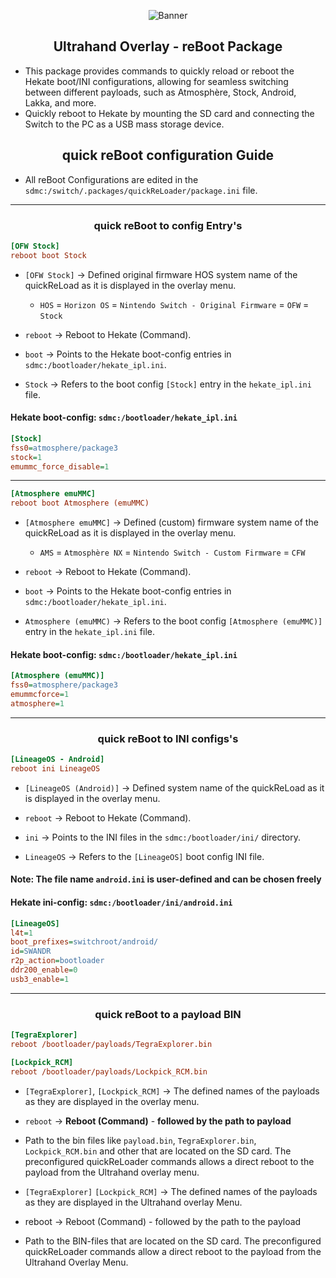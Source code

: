 <p align="center">
  <img src="https://github.com/glitched-nx/UltraHAND/blob/f610f814128f2b1932efac899211011b4359bd82/examples/quickReLoader/quickReLoader_banner.png?raw=true" alt="Banner">
</p>

<h2 align="center">Ultrahand Overlay - reBoot Package</h2>

- This package provides commands to quickly reload or reboot the Hekate boot/INI configurations, allowing for seamless switching between different payloads, such as Atmosphère, Stock, Android, Lakka, and more.
- Quickly reboot to Hekate by mounting the SD card and connecting the Switch to the PC as a USB mass storage device.

<h2 align="center">quick reBoot configuration Guide</h2>

- All reBoot Configurations are edited in the `sdmc:/switch/.packages/quickReLoader/package.ini` file.

---

<h3 align="center">quick reBoot to config Entry's</h2>

```ini
[OFW Stock]
reboot boot Stock
```

- `[OFW Stock]` -> Defined original firmware HOS system name of the quickReLoad as it is displayed in the overlay menu. 

  - `HOS` = `Horizon OS` = `Nintendo Switch - Original Firmware` = `OFW` = `Stock`

- `reboot` -> Reboot to Hekate (Command).

- `boot` -> Points to the Hekate boot-config entries in `sdmc:/bootloader/hekate_ipl.ini`.

- `Stock` -> Refers to the boot config `[Stock]` entry in the `hekate_ipl.ini` file.

#### Hekate boot-config: `sdmc:/bootloader/hekate_ipl.ini`

```ini
[Stock]
fss0=atmosphere/package3
stock=1
emummc_force_disable=1
```

---

```ini
[Atmosphere emuMMC]
reboot boot Atmosphere (emuMMC)
```

- `[Atmosphere emuMMC]` -> Defined (custom) firmware system name of the quickReLoad as it is displayed in the overlay menu.

  - `AMS` = `Atmosphère NX` = `Nintendo Switch - Custom Firmware` = `CFW`

- `reboot` -> Reboot to Hekate (Command).

- `boot` -> Points to the Hekate boot-config entries in `sdmc:/bootloader/hekate_ipl.ini`.

- `Atmosphere (emuMMC)` -> Refers to the boot config `[Atmosphere (emuMMC)]` entry in the `hekate_ipl.ini` file.

#### Hekate boot-config: `sdmc:/bootloader/hekate_ipl.ini`

```ini
[Atmosphere (emuMMC)]
fss0=atmosphere/package3
emummcforce=1
atmosphere=1
```

---

<h3 align="center">quick reBoot to INI configs's</h2>

```ini
[LineageOS - Android]
reboot ini LineageOS
```

- `[LineageOS (Android)]` -> Defined system name of the quickReLoad as it is displayed in the overlay menu.

- `reboot` ->  Reboot to Hekate (Command).

- `ini` -> Points to the INI files in the `sdmc:/bootloader/ini/` directory.

- `LineageOS` -> Refers to the `[LineageOS]` boot config INI file.

#### Note: The file name `android.ini` is user-defined and can be chosen freely

#### Hekate ini-config: `sdmc:/bootloader/ini/android.ini`

```ini
[LineageOS]
l4t=1
boot_prefixes=switchroot/android/
id=SWANDR
r2p_action=bootloader
ddr200_enable=0
usb3_enable=1
```

---

<h3 align="center">quick reBoot to a payload BIN</h2>

```ini
[TegraExplorer]
reboot /bootloader/payloads/TegraExplorer.bin

[Lockpick_RCM]
reboot /bootloader/payloads/Lockpick_RCM.bin
```

- `[TegraExplorer]`, `[Lockpick_RCM]` -> The defined names of the payloads as they are displayed in the overlay menu.

- `reboot` -> **Reboot (Command)** - **followed by the path to payload**

- Path to the bin files like `payload.bin`, `TegraExplorer.bin`, `Lockpick_RCM.bin` and other that are located on the SD card. The preconfigured quickReLoader commands allows a direct reboot to the  payload from the Ultrahand overlay menu.
- `[TegraExplorer]` `[Lockpick_RCM]` -> The defined names of the payloads as they are displayed in the Ultrahand overlay Menu.

- reboot -> Reboot (Command) - followed by the path to the payload

- Path to the BIN-files that are located on the SD card. The preconfigured quickReLoader commands allow a direct reboot to the payload from the Ultrahand Overlay Menu.

